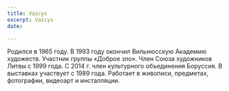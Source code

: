 ```yaml
---
title: Vaicys
excerpt: Vaicys
date: 

---
```

Родился в 1965 году.  В 1993 году окончил Вильнюсскую Академию художеств. Участник группы «Доброе зло». Член Союза художников Литвы с 1999 года. С 2014 г. член культурного объединения Боруссия.  В выставках участвует с 1989 года. Работает в живописи, предметах, фотографии, видеоарт и инсталляции.